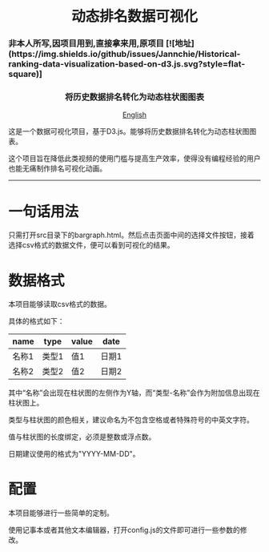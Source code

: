 <h1 align="center">
动态排名数据可视化
</h1>
<h3>非本人所写,因项目用到,直接拿来用,原项目 
[![地址](https://img.shields.io/github/issues/Jannchie/Historical-ranking-data-visualization-based-on-d3.js.svg?style=flat-square)]
</h3>
<h3 align="center">将历史数据排名转化为动态柱状图图表</h3>


  

<p align="center">
  <a href="readme-en.md">English</a>
  
  <center>

  <!-- [![GitHub issues](https://img.shields.io/github/issues/Jannchie/Historical-ranking-data-visualization-based-on-d3.js.svg?style=flat-square)](https://github.com/Jannchie/Historical-ranking-data-visualization-based-on-d3.js/issues)
  [![GitHub stars](https://img.shields.io/github/stars/Jannchie/Historical-ranking-data-visualization-based-on-d3.js.svg?style=flat-square)](https://github.com/Jannchie/Historical-ranking-data-visualization-based-on-d3.js/stargazers)
  [![GitHub forks](https://img.shields.io/github/forks/Jannchie/Historical-ranking-data-visualization-based-on-d3.js.svg?style=flat-square)](https://github.com/Jannchie/Historical-ranking-data-visualization-based-on-d3.js/network)
  [![GitHub license](https://img.shields.io/github/license/Jannchie/Historical-ranking-data-visualization-based-on-d3.js.svg?style=flat-square)](https://github.com/Jannchie/Historical-ranking-data-visualization-based-on-d3.js/blob/master/LICENSE) -->

  </center>

</p>

这是一个数据可视化项目，基于D3.js。能够将历史数据排名转化为动态柱状图图表。

这个项目旨在降低此类视频的使用门槛与提高生产效率，使得没有编程经验的用户也能无痛制作排名可视化动画。



----

# 一句话用法

只需打开src目录下的bargraph.html。然后点击页面中间的选择文件按钮，接着选择csv格式的数据文件，便可以看到可视化的结果。

# 数据格式

本项目能够读取csv格式的数据。

具体的格式如下：

name|type|value|date
--|--|--|--
名称1|类型1|值1|日期1
名称2|类型2|值2|日期2

其中“名称”会出现在柱状图的左侧作为Y轴，而“类型-名称”会作为附加信息出现在柱状图上。

类型与柱状图的颜色相关，建议命名为不包含空格或者特殊符号的中英文字符。

值与柱状图的长度绑定，必须是整数或浮点数。

日期建议使用的格式为"YYYY-MM-DD"。

# 配置

本项目能够进行一些简单的定制。

使用记事本或者其他文本编辑器，打开config.js的文件即可进行一些参数的修改。
